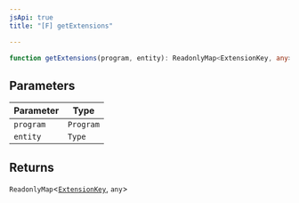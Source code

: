 ```yaml
---
jsApi: true
title: "[F] getExtensions"

---
```

```ts
function getExtensions(program, entity): ReadonlyMap<ExtensionKey, any>
```

## Parameters

| Parameter | Type |
| ------ | ------ |
| `program` | `Program` |
| `entity` | `Type` |

## Returns

`ReadonlyMap`<[`ExtensionKey`](../type-aliases/ExtensionKey.md), `any`\>
